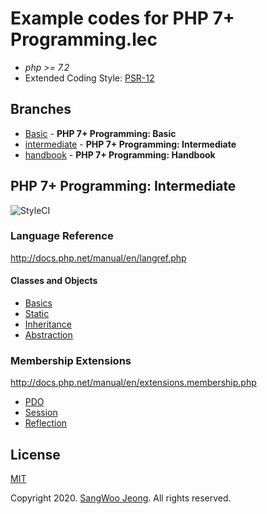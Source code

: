 # Example codes for PHP 7+ Programming.lec

* *php >= 7.2*
* Extended Coding Style: [PSR-12](https://www.php-fig.org/psr/psr-12/)

## Branches

* [Basic](https://github.com/pronist/phplec/tree/basic) - **PHP 7+ Programming: Basic**
* [intermediate](https://github.com/pronist/phplec/tree/intermediate) - **PHP 7+ Programming: Intermediate**
* [handbook](https://github.com/pronist/phplec/tree/handbook) - **PHP 7+ Programming: Handbook**

## PHP 7+ Programming: Intermediate

<p>
    <img src="https://github.styleci.io/repos/231129705/shield?branch=intermediate" alt="StyleCI">
</p>

### Language Reference

<http://docs.php.net/manual/en/langref.php>

#### Classes and Objects

* [Basics](https://github.com/pronist/phplec/tree/intermediate/lang/Basics)
* [Static](https://github.com/pronist/phplec/tree/intermediate/lang/Static)
* [Inheritance](https://github.com/pronist/phplec/tree/intermediate/lang/Inheritance)
* [Abstraction](https://github.com/pronist/phplec/tree/intermediate/lang/Abstraction)

### Membership Extensions

<http://docs.php.net/manual/en/extensions.membership.php>

* [PDO](https://github.com/pronist/phplec/tree/intermediate/functions/PDO)
* [Session](https://github.com/pronist/phplec/tree/intermediate/functions/Session)
* [Reflection](https://github.com/pronist/phplec/tree/intermediate/functions/Reflection)

## License

[MIT](https://github.com/pronist/phplec/blob/intermediate/LICENSE)

Copyright 2020. [SangWoo Jeong](https://github.com/pronist). All rights reserved.
